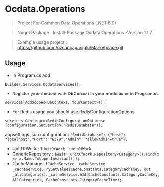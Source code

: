 # Ocdata.Operations

> Project For Common Data Operations (.NET 6.0)

> Nuget Package : Install-Package Ocdata.Operations -Version 1.1.7

> Example usage project : https://github.com/ozcancaparoglu/Marketplace.git

## Usage

- In Program.cs add

`builder.Services.OcdataServices();`

- Register your context with DbContext in your modules or in Program.cs

`services.AddScoped<DbContext, YourContext>(); `

- For Redis usage you should use RedisConfigurationOptions

`services.Configure<RedisConfigurationOptions>(configuration.GetSection("RedisDatabase"));`

 appsettings.json configuration: `"RedisDatabase": {"Host": "localhost","Port": "6379","Admin": "allowAdmin=true"},`
 
 - UnitOfWork : `IUnitOfWork _unitOfWork`
 - GenericRepository : `await _unitOfWork.Repository<Category>().Find(x => x.Name.ToUpperInvariant());`
 - CacheManager `ICacheService _cacheService`.
`_cacheService.TryGetValue(CacheConstants.CategoryCacheKey, out _allCategories)`.
`_cacheService.Add(CacheConstants.CategoryCacheKey, AllCategories, CacheConstants.CategoryCacheTime);`.




